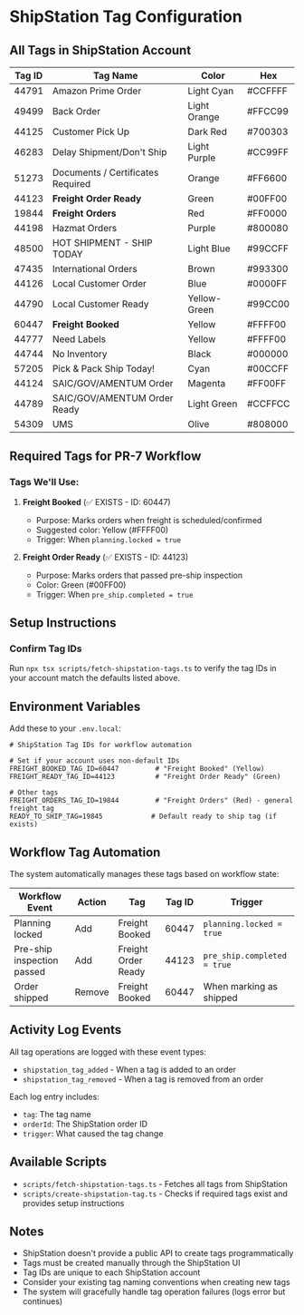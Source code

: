 # ShipStation Tag Configuration

## All Tags in ShipStation Account

| Tag ID | Tag Name | Color | Hex |
|--------|----------|-------|-----|
| 44791 | Amazon Prime Order | Light Cyan | #CCFFFF |
| 49499 | Back Order | Light Orange | #FFCC99 |
| 44125 | Customer Pick Up | Dark Red | #700303 |
| 46283 | Delay Shipment/Don't Ship | Light Purple | #CC99FF |
| 51273 | Documents / Certificates Required | Orange | #FF6600 |
| 44123 | **Freight Order Ready** | Green | #00FF00 |
| 19844 | **Freight Orders** | Red | #FF0000 |
| 44198 | Hazmat Orders | Purple | #800080 |
| 48500 | HOT SHIPMENT - SHIP TODAY | Light Blue | #99CCFF |
| 47435 | International Orders | Brown | #993300 |
| 44126 | Local Customer Order | Blue | #0000FF |
| 44790 | Local Customer Ready | Yellow-Green | #99CC00 |
| 60447 | **Freight Booked** | Yellow | #FFFF00 |
| 44777 | Need Labels | Yellow | #FFFF00 |
| 44744 | No Inventory | Black | #000000 |
| 57205 | Pick & Pack Ship Today! | Cyan | #00CCFF |
| 44124 | SAIC/GOV/AMENTUM Order | Magenta | #FF00FF |
| 44789 | SAIC/GOV/AMENTUM Order Ready | Light Green | #CCFFCC |
| 54309 | UMS | Olive | #808000 |

## Required Tags for PR-7 Workflow

### Tags We'll Use:

1. **Freight Booked** (✅ EXISTS - ID: 60447)
   - Purpose: Marks orders when freight is scheduled/confirmed
   - Suggested color: Yellow (#FFFF00)
   - Trigger: When `planning.locked = true`

2. **Freight Order Ready** (✅ EXISTS - ID: 44123)
   - Purpose: Marks orders that passed pre-ship inspection
   - Color: Green (#00FF00)
   - Trigger: When `pre_ship.completed = true`

## Setup Instructions

### Confirm Tag IDs

Run `npx tsx scripts/fetch-shipstation-tags.ts` to verify the tag IDs in your account match the defaults listed above.

## Environment Variables

Add these to your `.env.local`:

```env
# ShipStation Tag IDs for workflow automation

# Set if your account uses non-default IDs
FREIGHT_BOOKED_TAG_ID=60447         # "Freight Booked" (Yellow)
FREIGHT_READY_TAG_ID=44123          # "Freight Order Ready" (Green)

# Other tags
FREIGHT_ORDERS_TAG_ID=19844         # "Freight Orders" (Red) - general freight tag
READY_TO_SHIP_TAG=19845            # Default ready to ship tag (if exists)
```

## Workflow Tag Automation

The system automatically manages these tags based on workflow state:

| Workflow Event | Action | Tag | Tag ID | Trigger |
|----------------|--------|-----|--------|---------|
| Planning locked | Add | Freight Booked | 60447 | `planning.locked = true` |
| Pre-ship inspection passed | Add | Freight Order Ready | 44123 | `pre_ship.completed = true` |
| Order shipped | Remove | Freight Booked | 60447 | When marking as shipped |

## Activity Log Events

All tag operations are logged with these event types:
- `shipstation_tag_added` - When a tag is added to an order
- `shipstation_tag_removed` - When a tag is removed from an order

Each log entry includes:
- `tag`: The tag name
- `orderId`: The ShipStation order ID
- `trigger`: What caused the tag change

## Available Scripts

- `scripts/fetch-shipstation-tags.ts` - Fetches all tags from ShipStation
- `scripts/create-shipstation-tag.ts` - Checks if required tags exist and provides setup instructions

## Notes

- ShipStation doesn't provide a public API to create tags programmatically
- Tags must be created manually through the ShipStation UI
- Tag IDs are unique to each ShipStation account
- Consider your existing tag naming conventions when creating new tags
- The system will gracefully handle tag operation failures (logs error but continues)
